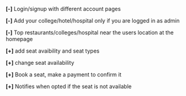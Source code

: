 **[-]** Login/signup with different account pages

**[-]** Add your college/hotel/hospital only if you are logged in as admin

**[-]** Top restaurants/colleges/hospital near the users location at the homepage

**[+]** add seat avaibility and seat types

**[+]** change seat availability

**[+]** Book a seat, make a payment to confirm it

**[+]** Notifies when opted if the seat is not available
